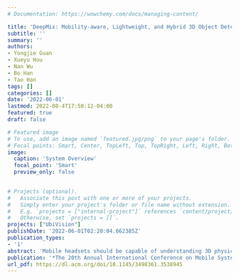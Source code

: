 ```yaml
---
# Documentation: https://wowchemy.com/docs/managing-content/

title: 'DeepMix: Mobility-aware, Lightweight, and Hybrid 3D Object Detection for Headsets'
subtitle: ''
summary: ''
authors:
- Yongjie Guan
- Xueyu Hou
- Nan Wu
- Bo Han
- Tao Han
tags: []
categories: []
date: '2022-06-01'
lastmod: 2022-08-4T17:50:12-04:00
featured: true
draft: false

# Featured image
# To use, add an image named `featured.jpg/png` to your page's folder.
# Focal points: Smart, Center, TopLeft, Top, TopRight, Left, Right, BottomLeft, Bottom, BottomRight.
image:
  caption: 'System Overview'
  focal_point: 'Smart'
  preview_only: false
  

# Projects (optional).
#   Associate this post with one or more of your projects.
#   Simply enter your project's folder or file name without extension.
#   E.g. `projects = ["internal-project"]` references `content/project/deep-learning/index.md`.
#   Otherwise, set `projects = []`.
projects: ["UbiVision"]
publishDate: '2022-06-01T02:20:04.662385Z'
publication_types:
- '1'
abstract: 'Mobile headsets should be capable of understanding 3D physical environments to offer a truly immersive experience for augmented/mixed reality (AR/MR). However, their small form-factor and limited computation resources make it extremely challenging to execute in real-time 3D vision algorithms, which are known to be more compute-intensive than their 2D counterparts. In this paper, we propose DeepMix, a mobility-aware, lightweight, and hybrid 3D object detection framework for improving the user experience of AR/MR on mobile headsets. Motivated by our analysis and evaluation of state-of-the-art 3D object detection models, DeepMix intelligently combines edge-assisted 2D object detection and novel, on-device 3D bounding box estimations that leverage depth data captured by headsets. This leads to low end-to-end latency and significantly boosts detection accuracy in mobile scenarios. A unique feature of DeepMix is that it fully exploits the mobility of headsets to fine-tune detection results and boost detection accuracy. To the best of our knowledge, DeepMix is the first 3D object detection that achieves 30 FPS (i.e., an end-to-end latency much lower than the 100 ms stringent requirement of interactive AR/MR). We implement a prototype of DeepMix on Microsoft HoloLens and evaluate its performance via both extensive controlled experiments and a user study with 30+ participants. DeepMix not only improves detection accuracy by 9.1--37.3% but also reduces end-to-end latency by 2.68--9.15×, compared to the baseline that uses existing 3D object detection models.'
publication: '*The 20th Annual International Conference on Mobile Systems, Applications and Services (ACM MobiSys '22).*'
url_pdf: https://dl.acm.org/doi/10.1145/3498361.3538945
---
```


